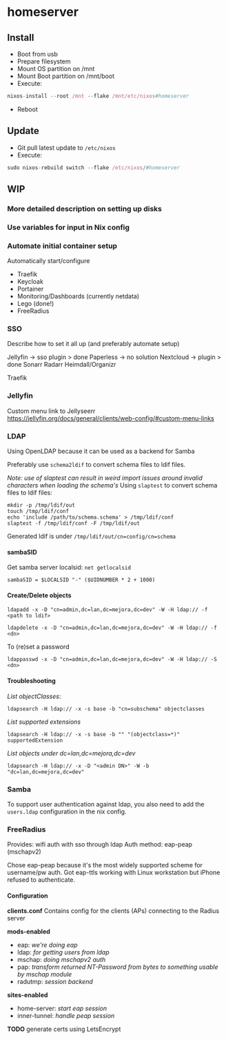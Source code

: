 # homeserver

## Install
- Boot from usb
- Prepare filesystem
- Mount OS partition on /mnt
- Mount Boot partition on /mnt/boot
- Execute:
```nix
nixos-install --root /mnt --flake /mnt/etc/nixos#homeserver
```
- Reboot

## Update
- Git pull latest update to `/etc/nixos`
- Execute:
```nix
sudo nixos-rebuild switch --flake /etc/nixos/#homeserver
```

## WIP
### More detailed description on setting up disks
### Use variables for input in Nix config

### Automate initial container setup
Automatically start/configure
- Traefik
- Keycloak
- Portainer
- Monitoring/Dashboards (currently netdata)
- Lego (done!)
- FreeRadius

### SSO
Describe how to set it all up (and preferably automate setup)

Jellyfin            -> sso plugin > done
Paperless           -> no solution
Nextcloud           -> plugin > done
Sonarr
Radarr
Heimdall/Organizr

Traefik

### Jellyfin
Custom menu link to Jellyseerr
https://jellyfin.org/docs/general/clients/web-config/#custom-menu-links

### LDAP
Using OpenLDAP because it can be used as a backend for Samba

Preferably use `schema2ldif` to convert schema files to ldif files.

*Note: use of slaptest can result in weird import issues around invalid characters when loading the schema's*
Using `slaptest` to convert schema files to ldif files:
```shell
mkdir -p /tmp/ldif/out
touch /tmp/ldif/conf
echo 'include /path/to/schema.schema' > /tmp/ldif/conf
slaptest -f /tmp/ldif/conf -F /tmp/ldif/out
```
Generated ldif is under `/tmp/ldif/out/cn=config/cn=schema`

#### sambaSID
Get samba server localsid: `net getlocalsid`

`sambaSID = $LOCALSID "-" ($UIDNUMBER * 2 + 1000)`

#### Create/Delete objects
```shell
ldapadd -x -D "cn=admin,dc=lan,dc=mejora,dc=dev" -W -H ldap:// -f <path to ldif>
```

```shell
ldapdelete -x -D "cn=admin,dc=lan,dc=mejora,dc=dev" -W -H ldap:// -f <dn>
```

To (re)set a password
```shell
ldappasswd -x -D "cn=admin,dc=lan,dc=mejora,dc=dev" -W -H ldap:// -S <dn>
```

#### Troubleshooting
*List objectClasses*:
```shell
ldapsearch -H ldap:// -x -s base -b "cn=subschema" objectclasses
```
*List supported extensions*
```shell
ldapsearch -H ldap:// -x -s base -b "" "(objectclass=*)" supportedExtension
```
*List objects under dc=lan,dc=mejora,dc=dev*
```shell
ldapsearch -H ldap:// -x -D "<admin DN>" -W -b "dc=lan,dc=mejora,dc=dev"
```

### Samba
To support user authentication against ldap, you also need to add the `users.ldap` configuration in the nix config. 

### FreeRadius

Provides: wifi auth with sso through ldap
Auth method: eap-peap (mschapv2)

Chose eap-peap because it's the most widely supported scheme for username/pw auth.
Got eap-ttls working with Linux workstation but iPhone refused to authenticate.

#### Configuration

**clients.conf**
Contains config for the clients (APs) connecting to the Radius server

**mods-enabled**
- eap: *we're doing eap*
- ldap: *for getting users from ldap*
- mschap: *doing mschapv2 auth*
- pap: *transform returned NT-Password from bytes to something usable by mschap module*
- radutmp: *session backend*

**sites-enabled**
- home-server: *start eap session*
- inner-tunnel: *handle peap session*

**TODO**
generate certs using LetsEncrypt